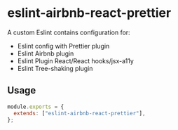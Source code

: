 # eslint-airbnb-react-prettier

A custom Eslint contains configuration for:

- Eslint config with Prettier plugin
- Eslint Airbnb plugin
- Eslint Plugin React/React hooks/jsx-a11y
- Eslint Tree-shaking plugin

## Usage

```js
module.exports = {
  extends: ["eslint-airbnb-react-prettier"],
};
```
